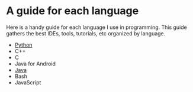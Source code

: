 # A guide for each language

Here is a handy guide for each language I use in programming. This guide gathers the best IDEs, tools, tutorials, etc organized by language.

- [Python](https://github.com/Catacrockers/WikiTocha/blob/master/guide_for_each_language/python_guide.md)
- C++
- C
- Java for Android
- [Java](java-guide)
- Bash
- JavaScript
